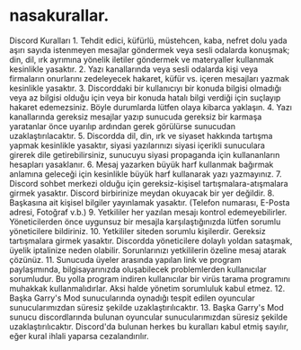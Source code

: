 # nasakurallar.
Discord Kuralları  1. Tehdit edici, küfürlü, müstehcen, kaba, nefret dolu yada aşırı sayıda istenmeyen mesajlar göndermek veya sesli odalarda konuşmak; din, dil, ırk ayrımına yönelik iletiler göndermek ve materyaller kullanmak kesinlikle yasaktır. 2. Yazı kanallarında veya sesli odalarda kişi veya firmaların onurlarını zedeleyecek hakaret, küfür vs. içeren mesajları yazmak kesinlikle yasaktır. 3. Discorddaki bir kullanıcıyı bir konuda bilgisi olmadığı veya az bilgisi olduğu için veya bir konuda hatalı bilgi verdiği için suçlayıp hakaret edemezsiniz. Böyle durumlarda lütfen olaya kibarca yaklaşın. 4. Yazı kanallarında gereksiz mesajlar yazıp sunucuda gereksiz bir karmaşa yaratanlar önce uyarılıp ardından gerek görülürse sunucudan uzaklaştırılacaktır. 5. Discordda dil, din, ırk ve siyaset hakkında tartışma yapmak kesinlikle yasaktır, siyasi yazılarınızı siyasi içerikli sunuculara girerek dile getirebilirsiniz, sunucuyu siyasi propaganda için kullananların hesapları yasaklanır. 6. Mesaj yazarken büyük harf kullanmak bağırmak anlamına geleceği için kesinlikle büyük harf kullanarak yazı yazmayınız. 7. Discord sohbet merkezi olduğu için gereksiz-kişisel tartışmalara-atışmalara girmek yasaktır. Discord birbirinize meydan okuyacak bir yer değildir. 8. Başkasına ait kişisel bilgiler yayınlamak yasaktır. (Telefon numarası, E-Posta adresi, Fotoğraf v.b.) 9. Yetkililer her yazılan mesajı kontrol edemeyebilirler. Yöneticilerden önce uygunsuz bir mesajla karşılaştığınızda lütfen sorumlu yöneticilere bildiriniz. 10. Yetkililer siteden sorumlu kişilerdir. Gereksiz tartışmalara girmek yasaktır. Discordda yöneticilere dolaylı yoldan sataşmak, üyelik iptalinize neden olabilir. Sorunlarınızı yetkililerin özeline mesaj atarak çözünüz. 11. Sunucuda üyeler arasında yapılan link ve program paylaşımında, bilgisayarınızda oluşabilecek problemlerden kullanıcılar sorumludur. Bu yolla program indiren kullanıcılar bir virüs tarama programını muhakkak kullanmalıdırlar. Aksi halde yönetim sorumluluk kabul etmez. 12. Başka Garry's Mod sunucularında oynadığı tespit edilen oyuncular sunucularımızdan süresiz şekilde uzaklaştırılıcaktır. 13. Başka Garry's Mod sunucu discordlarında bulunan oyuncular sunucularımızdan süresiz şekilde uzaklaştırılıcaktır.  Discord'da bulunan herkes bu kuralları kabul etmiş sayılır, eğer kural ihlali yaparsa cezalandırılır.

